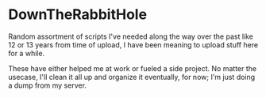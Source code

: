 # DownTheRabbitHole
Random assortment of scripts I've needed along the way over the past like 12 or 13 years from time of upload, I have been meaning to upload stuff here for a while. 

These have either helped me at work or fueled a side project. No matter the usecase, I'll clean it all up and organize it eventually, for now; I'm just doing a dump from my server. 

